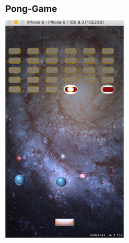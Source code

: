 # Pong-Game
![image](https://github.com/aazz44ss/Pong-Game/blob/master/PongGame%E5%BF%AB%E7%85%A7.png)
